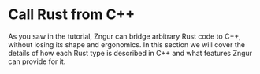 # Call Rust from C++

As you saw in the tutorial, Zngur can bridge arbitrary Rust code to C++, without losing its shape and ergonomics.
In this section we will cover the details of how each Rust type is described in C++ and what features Zngur can provide for it.
